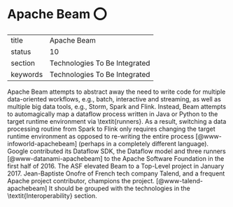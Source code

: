 # Apache Beam :o:


|          |                               |
| -------- | ----------------------------- |
| title    | Apache Beam                   | 
| status   | 10                            |
| section  | Technologies To Be Integrated |
| keywords | Technologies To Be Integrated |



Apache Beam attempts to abstract away the need to write code for
multiple data-oriented workflows, e.g., batch, interactive and
streaming, as well as multiple big data tools, e.g., Storm, Spark and
Flink.  Instead, Beam attempts to automagically map a dataflow process
written in Java or Python to the target runtime environment via
\textit{runners}.  As a result, switching a data processing routine from
Spark to Flink only requires changing the target runtime environment
as opposed to re-writing the entire
process [@www-infoworld-apachebeam] (perhaps in a completely
different language).  Google contributed its Dataflow SDK, the
Dataflow model and three runners [@www-datanami-apachebeam] to the
Apache Software Foundation in the first half of 2016.  The ASF
elevated Beam to a Top-Level project in January 2017.  Jean-Baptiste
Onofre of French tech company Talend, and a frequent Apache project
contributor, champions the project. [@www-talend-apachebeam] It
should be grouped with the technologies in the \textit{Interoperability}
section.

